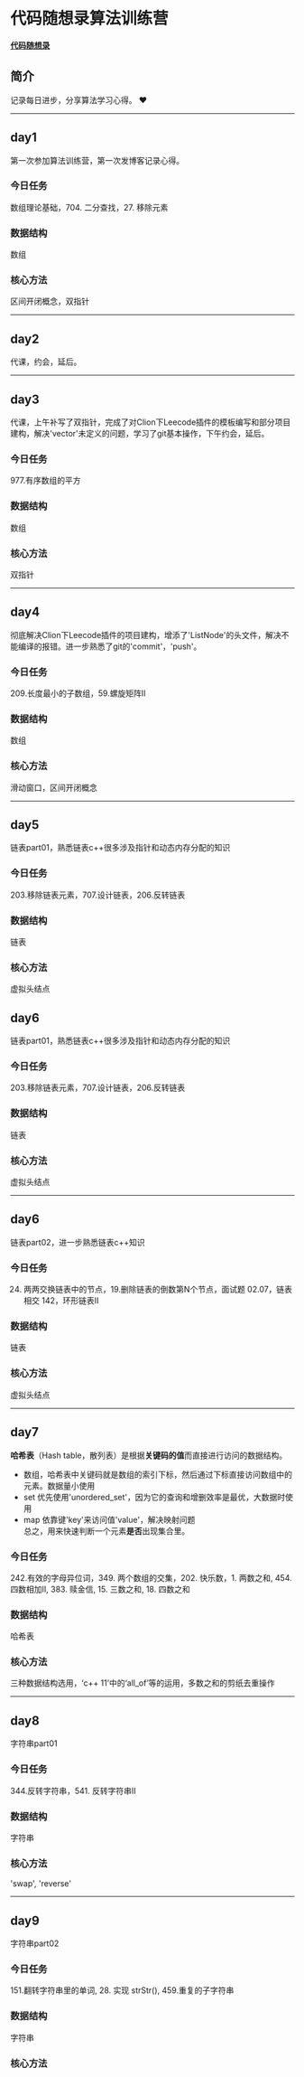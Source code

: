 # **代码随想录算法训练营**
**[代码随想录](https://www.programmercarl.com/ "进去看看")**

## **简介**
记录每日进步，分享算法学习心得。 ❤️
***
## day1
第一次参加算法训练营，第一次发博客记录心得。

### 今日任务
数组理论基础，704. 二分查找，27. 移除元素  

### 数据结构
数组

### 核心方法
区间开闭概念，双指针
***
## day2
代课，约会，延后。
***
## day3
代课，上午补写了双指针，完成了对Clion下Leecode插件的模板编写和部分项目建构，解决'vector'未定义的问题，学习了git基本操作，下午约会，延后。

### 今日任务
977.有序数组的平方

### 数据结构
数组

### 核心方法
双指针
***
## day4
彻底解决Clion下Leecode插件的项目建构，增添了'ListNode'的头文件，解决不能编译的报错。进一步熟悉了git的'commit'，'push'。

### 今日任务
209.长度最小的子数组，59.螺旋矩阵II

### 数据结构
数组

### 核心方法
滑动窗口，区间开闭概念
***
## day5
链表part01，熟悉链表c++很多涉及指针和动态内存分配的知识

### 今日任务
203.移除链表元素，707.设计链表，206.反转链表 


### 数据结构
链表

### 核心方法
虚拟头结点

## day6
链表part01，熟悉链表c++很多涉及指针和动态内存分配的知识

### 今日任务
203.移除链表元素，707.设计链表，206.反转链表


### 数据结构
链表

### 核心方法
虚拟头结点

***
## day6
链表part02，进一步熟悉链表c++知识

### 今日任务
24. 两两交换链表中的节点，19.删除链表的倒数第N个节点，面试题 02.07，链表相交 142，环形链表II 


### 数据结构
链表

### 核心方法
虚拟头结点

***
## day7
**哈希表**（Hash table，散列表）是根据**关键码的值**而直接进行访问的数据结构。<br>
- 数组，哈希表中关键码就是数组的索引下标，然后通过下标直接访问数组中的元素。数据量小使用<br>
- set 优先使用'unordered_set'，因为它的查询和增删效率是最优，大数据时使用<br>
- map 依靠键'key'来访问值'value'，解决映射问题<br>
总之，用来快速判断一个元素**是否**出现集合里。

### 今日任务
242.有效的字母异位词，349. 两个数组的交集，202. 快乐数，1. 两数之和, 454.四数相加II, 383. 赎金信, 15. 三数之和, 18. 四数之和


### 数据结构
哈希表

### 核心方法
三种数据结构选用，‘c++ 11’中的‘all_of’等的运用，多数之和的剪纸去重操作

***
## day8
字符串part01 

### 今日任务
344.反转字符串，541. 反转字符串II


### 数据结构
字符串

### 核心方法
'swap', 'reverse'

***
## day9
字符串part02

### 今日任务
151.翻转字符串里的单词, 28. 实现 strStr(), 459.重复的子字符串

### 数据结构
字符串

### 核心方法